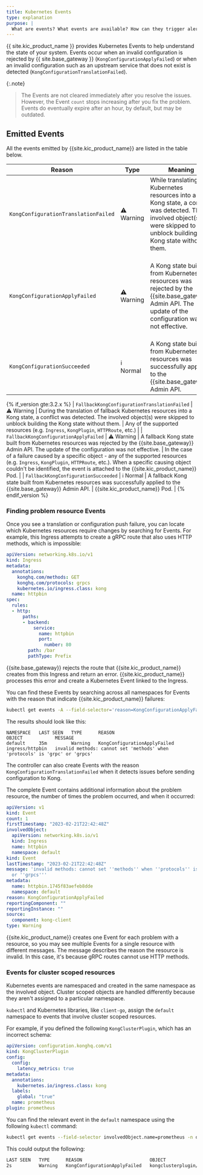 ```yaml
---
title: Kubernetes Events
type: explanation
purpose: |
  What are events? What events are available? How can they trigger alerts?
---
```


{{ site.kic_product_name }} provides Kubernetes Events to help understand the state of your system. Events occur when an invalid configuration is rejected by {{ site.base_gateway }} (`KongConfigurationApplyFailed`) or when an invalid configuration such as an upstream service that does not exist is detected (`KongConfigurationTranslationFailed`).

{:.note}
> The Events are not cleared immediately after you resolve the issues. However, the Event `count` stops increasing after you fix the problem. Events do eventually expire after an hour, by default, but may be outdated. 

## Emitted Events

All the events emitted by {{site.kic_product_name}} are listed in the table below.

| Reason                                       | Type       | Meaning                                                                                                                                                                                  | Involved objects                                                                                                                                                                                                                                            |
|----------------------------------------------|------------|------------------------------------------------------------------------------------------------------------------------------------------------------------------------------------------|-------------------------------------------------------------------------------------------------------------------------------------------------------------------------------------------------------------------------------------------------------------|
| `KongConfigurationTranslationFailed`         | ⚠️ Warning | While translating Kubernetes resources into a Kong state, a conflict was detected. The involved object(s) were skipped to unblock building the Kong state without them.          | Any of the supported resources (e.g. `Ingress`, `KongPlugin`, `HTTPRoute`, etc.)                                                                                                                                                                            |
| `KongConfigurationApplyFailed`               | ⚠️ Warning | A Kong state built from Kubernetes resources was rejected by the {{site.base_gateway}} Admin API. The update of the configuration was not effective.                                     | In the case of a failure caused by a specific object - any of the supported resources (e.g. `Ingress`, `KongPlugin`, `HTTPRoute`, etc.). When a specific causing object couldn't be identified, the event is attached to the {{site.kic_product_name}} Pod. |
| `KongConfigurationSucceeded`                 | ℹ️ Normal  | A Kong state built from Kubernetes resources was successfully applied to the {{site.base_gateway}} Admin API.                                                                            | {{site.kic_product_name}} Pod.                                                                                                                                                                                                                              |
{% if_version gte:3.2.x %}
| `FallbackKongConfigurationTranslationFailed` | ⚠️ Warning | During the translation of fallback Kubernetes resources into a Kong state, a conflict was detected. The involved object(s) were skipped to unblock building the Kong state without them. | Any of the supported resources (e.g. `Ingress`, `KongPlugin`, `HTTPRoute`, etc.)                                                                                                                                                                            |
| `FallbackKongConfigurationApplyFailed`       | ⚠️ Warning | A fallback Kong state built from Kubernetes resources was rejected by the {{site.base_gateway}} Admin API. The update of the configuration was not effective.                            | In the case of a failure caused by a specific object - any of the supported resources (e.g. `Ingress`, `KongPlugin`, `HTTPRoute`, etc.). When a specific causing object couldn't be identified, the event is attached to the {{site.kic_product_name}} Pod. |
| `FallbackKongConfigurationSucceeded`         | ℹ️ Normal  | A fallback Kong state built from Kubernetes resources was successfully applied to the {{site.base_gateway}} Admin API.                                                                   | {{site.kic_product_name}} Pod.                                                                                                                                                                                                                              |
{% endif_version %}

### Finding problem resource Events

Once you see a translation or configuration push failure, you can
locate which Kubernetes resources require changes by searching for Events. For
example, this Ingress attempts to create a gRPC route that also uses HTTP
methods, which is impossible:

```yaml
apiVersion: networking.k8s.io/v1
kind: Ingress
metadata:
  annotations:
    konghq.com/methods: GET
    konghq.com/protocols: grpcs
    kubernetes.io/ingress.class: kong
  name: httpbin
spec:
  rules:
  - http:
      paths:
      - backend:
          service:
            name: httpbin
            port:
              number: 80
        path: /bar
        pathType: Prefix
```

{{site.base_gateway}} rejects the route that {{site.kic_product_name}} creates
from this Ingress and return an error. {{site.kic_product_name}} processes
this error and create a Kubernetes Event linked to the Ingress.

You can find these Events by searching across all namespaces for Events
with the reason that indicate {{site.kic_product_name}} failures:

```bash
kubectl get events -A --field-selector='reason=KongConfigurationApplyFailed'
```

The results should look like this:

```
NAMESPACE   LAST SEEN   TYPE      REASON                         OBJECT            MESSAGE
default     35m         Warning   KongConfigurationApplyFailed   ingress/httpbin   invalid methods: cannot set 'methods' when 'protocols' is 'grpc' or 'grpcs'
```

The controller can also create Events with the reason
`KongConfigurationTranslationFailed` when it detects issues before sending
configuration to Kong.

The complete Event contains additional information about the problem resource,
the number of times the problem occurred, and when it occurred:

```yaml
apiVersion: v1
kind: Event
count: 1
firstTimestamp: "2023-02-21T22:42:48Z"
involvedObject:
  apiVersion: networking.k8s.io/v1
  kind: Ingress
  name: httpbin
  namespace: default
kind: Event
lastTimestamp: "2023-02-21T22:42:48Z"
message: 'invalid methods: cannot set ''methods'' when ''protocols'' is ''grpc''
  or ''grpcs'''
metadata:
  name: httpbin.1745f83aefeb8dde
  namespace: default
reason: KongConfigurationApplyFailed
reportingComponent: ""
reportingInstance: ""
source:
  component: kong-client
type: Warning
```

{{site.kic_product_name}} creates one Event for each problem with a
resource, so you may see multiple Events for a single resource with different
messages. The message describes the reason the resource is invalid. In this
case, it's because gRPC routes cannot use HTTP methods.

### Events for cluster scoped resources

Kubernetes events are namespaced and created in the same namespace as the involved object.
Cluster scoped objects are handled differently because they aren't assigned to a particular namespace.

`kubectl` and Kubernetes libraries, like `client-go`, assign the `default` namespace to
events that involve cluster scoped resources.

For example, if you defined the following `KongClusterPlugin`, which has an incorrect schema:

```yaml
apiVersion: configuration.konghq.com/v1
kind: KongClusterPlugin
config:
  config:
    latency_metrics: true
metadata:
  annotations:
    kubernetes.io/ingress.class: kong
  labels:
    global: "true"
  name: prometheus
plugin: prometheus
```

You can find the relevant event in the `default` namespace using the following `kubectl` command:

```bash
kubectl get events --field-selector involvedObject.name=prometheus -n default
```

This could output the following:

```bash
LAST SEEN   TYPE      REASON                         OBJECT                         MESSAGE
2s          Warning   KongConfigurationApplyFailed   kongclusterplugin/prometheus   invalid config.config: unknown field
```
